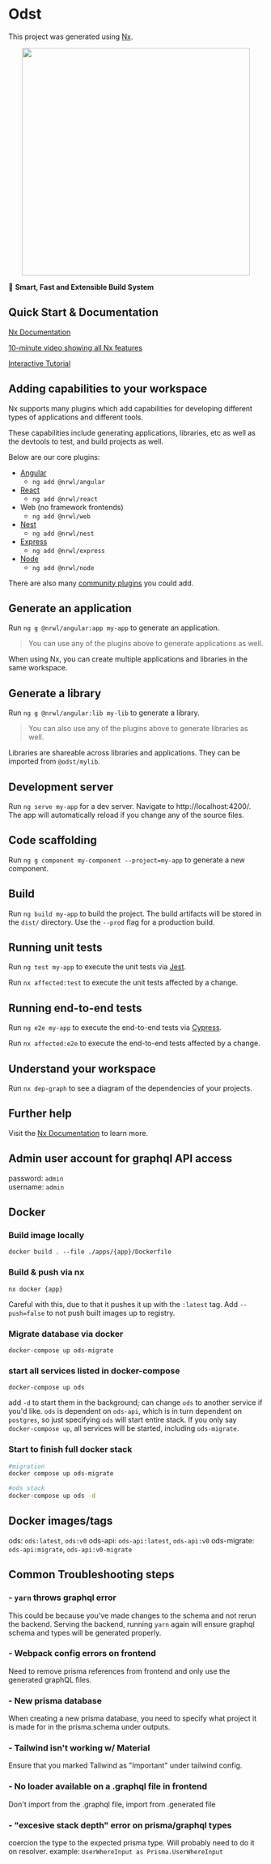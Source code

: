 # Odst

This project was generated using [Nx](https://nx.dev).

<p style="text-align: center;"><img src="https://raw.githubusercontent.com/nrwl/nx/master/images/nx-logo.png" width="450"></p>

🔎 **Smart, Fast and Extensible Build System**

## Quick Start & Documentation

[Nx Documentation](https://nx.dev/angular)

[10-minute video showing all Nx features](https://nx.dev/getting-started/intro)

[Interactive Tutorial](https://nx.dev/tutorial/01-create-application)

## Adding capabilities to your workspace

Nx supports many plugins which add capabilities for developing different types of applications and different tools.

These capabilities include generating applications, libraries, etc as well as the devtools to test, and build projects as well.

Below are our core plugins:

- [Angular](https://angular.io)
  - `ng add @nrwl/angular`
- [React](https://reactjs.org)
  - `ng add @nrwl/react`
- Web (no framework frontends)
  - `ng add @nrwl/web`
- [Nest](https://nestjs.com)
  - `ng add @nrwl/nest`
- [Express](https://expressjs.com)
  - `ng add @nrwl/express`
- [Node](https://nodejs.org)
  - `ng add @nrwl/node`

There are also many [community plugins](https://nx.dev/community) you could add.

## Generate an application

Run `ng g @nrwl/angular:app my-app` to generate an application.

> You can use any of the plugins above to generate applications as well.

When using Nx, you can create multiple applications and libraries in the same workspace.

## Generate a library

Run `ng g @nrwl/angular:lib my-lib` to generate a library.

> You can also use any of the plugins above to generate libraries as well.

Libraries are shareable across libraries and applications. They can be imported from `@odst/mylib`.

## Development server

Run `ng serve my-app` for a dev server. Navigate to http://localhost:4200/. The app will automatically reload if you change any of the source files.

## Code scaffolding

Run `ng g component my-component --project=my-app` to generate a new component.

## Build

Run `ng build my-app` to build the project. The build artifacts will be stored in the `dist/` directory. Use the `--prod` flag for a production build.

## Running unit tests

Run `ng test my-app` to execute the unit tests via [Jest](https://jestjs.io).

Run `nx affected:test` to execute the unit tests affected by a change.

## Running end-to-end tests

Run `ng e2e my-app` to execute the end-to-end tests via [Cypress](https://www.cypress.io).

Run `nx affected:e2e` to execute the end-to-end tests affected by a change.

## Understand your workspace

Run `nx dep-graph` to see a diagram of the dependencies of your projects.

## Further help

Visit the [Nx Documentation](https://nx.dev/angular) to learn more.

## Admin user account for graphql API access

password: `admin`<br/>
username: `admin`

## Docker

### Build image locally

`docker build . --file ./apps/{app}/Dockerfile`

### Build & push via nx

`nx docker {app}`

Careful with this, due to that it pushes it up with the `:latest` tag. Add `--push=false` to not push built images up to registry.

### Migrate database via docker

`docker-compose up ods-migrate`

### start all services listed in docker-compose

`docker-compose up ods`

add `-d` to start them in the background; can change `ods` to another service if you'd like.
`ods` is dependent on `ods-api`, which is in turn dependent on `postgres`, so just specifying `ods` will start entire stack.
If you only say `docker-compose up`, all services will be started, including `ods-migrate`.

### Start to finish full docker stack

```bash
#migration
docker compose up ods-migrate

#ods stack
docker-compose up ods -d
```

## Docker images/tags

ods: `ods:latest`, `ods:v0`
ods-api: `ods-api:latest`, `ods-api:v0`
ods-migrate: `ods-api:migrate`, `ods-api:v0-migrate`

## Common Troubleshooting steps

### - `yarn` throws graphql error

This could be because you've made changes to the schema and not rerun the backend. Serving the backend, running `yarn` again will ensure graphql schema and types will be generated properly.

### - Webpack config errors on frontend

Need to remove prisma references from frontend and only use the generated graphQL files.

### - New prisma database

When creating a new prisma database, you need to specify what project it is made for in the prisma.schema under outputs.

### - Tailwind isn't working w/ Material

Ensure that you marked Tailwind as "Important" under tailwind config.

### - No loader available on a .graphql file in frontend

Don't import from the .graphql file, import from .generated file

### - "excesive stack depth" error on prisma/graphql types

coercion the type to the expected prisma type. Will probably need to do it on resolver.
example: `UserWhereInput as Prisma.UserWhereInput`
